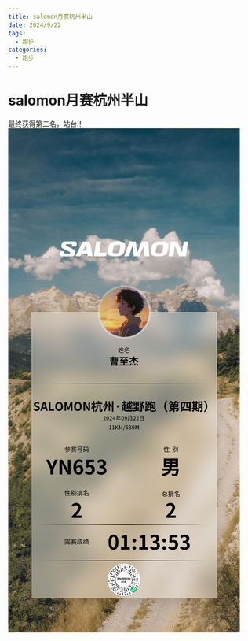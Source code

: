 ```yaml
---
title: salomon月赛杭州半山
date: 2024/9/22
tags:
  - 跑步
categories:
  - 跑步
---
```


# salomon月赛杭州半山

最终获得第二名，站台！
<img src="./img/12.png"/>
